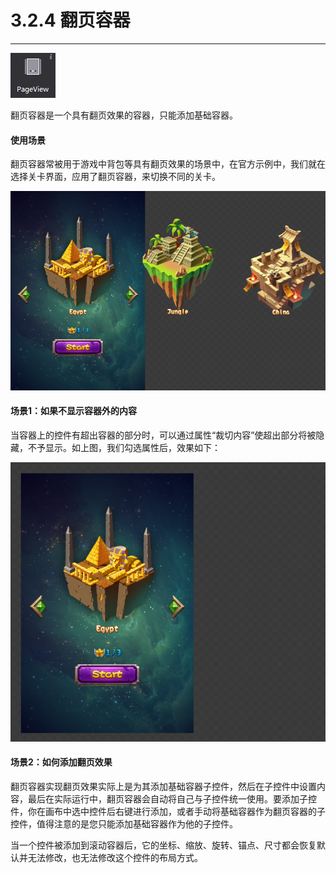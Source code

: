 # 3.2.4 翻页容器
---

![](./res/image116.png)

翻页容器是一个具有翻页效果的容器，只能添加基础容器。

#### 使用场景

翻页容器常被用于游戏中背包等具有翻页效果的场景中，在官方示例中，我们就在选择关卡界面，应用了翻页容器，来切换不同的关卡。

![](./res/image117.png) 

#### 场景1：如果不显示容器外的内容

当容器上的控件有超出容器的部分时，可以通过属性“裁切内容”使超出部分将被隐藏，不予显示。如上图，我们勾选属性后，效果如下：

![](./res/image118.png) 

#### 场景2：如何添加翻页效果

翻页容器实现翻页效果实际上是为其添加基础容器子控件，然后在子控件中设置内容，最后在实际运行中，翻页容器会自动将自己与子控件统一使用。要添加子控件，你在画布中选中控件后右键进行添加，或者手动将基础容器作为翻页容器的子控件，值得注意的是您只能添加基础容器作为他的子控件。

当一个控件被添加到滚动容器后，它的坐标、缩放、旋转、锚点、尺寸都会恢复默认并无法修改，也无法修改这个控件的布局方式。

